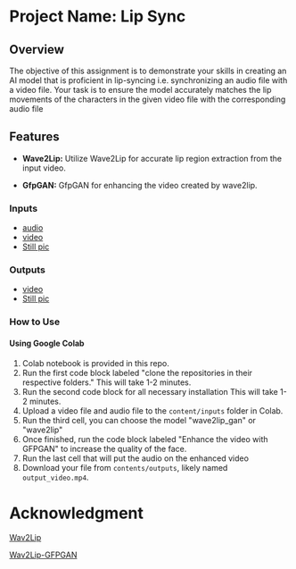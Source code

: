 # Project Name: Lip Sync

## Overview

The objective of this assignment is to demonstrate your skills in creating an AI model that is proficient in
lip-syncing i.e. synchronizing an audio file with a video file. Your task is to ensure the model accurately
matches the lip movements of the characters in the given video file with the corresponding audio file

## Features

- **Wave2Lip:** Utilize Wave2Lip for accurate lip region extraction from the input video.

- **GfpGAN:** GfpGAN for enhancing the video created by wave2lip.

### Inputs
- [audio](https://drive.google.com/file/d/1Xt66mzCa0Q7r6IfIeUzMAm3xVAIT9VT0/view?usp=sharing)
- [video](https://drive.google.com/file/d/19M2rnbaCbr5lcDE8rCcq501s92PZL4kF/view?usp=sharing)
- [Still pic](https://drive.google.com/file/d/1B2PgcSZPUfogeg2px9cB3PXJDhzLgEcX/view?usp=sharing)

### Outputs
- [video](https://drive.google.com/file/d/1ZeLl-2hbdyTU5nqSS4R_tXe3ZDYCEU-t/view?usp=sharing)
- [Still pic](https://drive.google.com/file/d/1JcrcpvzpKTFsSwp4CHqGArOzCndxLYzp/view?usp=sharing)

### How to Use

#### Using Google Colab

1. Colab notebook is provided in this repo.
2. Run the first code block labeled "clone the repositories in their respective folders." This will take 1-2 minutes.
3. Run the second code block for all necessary installation This will take 1-2 minutes.
3. Upload a video file and audio file to the `content/inputs` folder in Colab.
4. Run the third cell, you can choose the model "wave2lip_gan" or "wave2lip"
5. Once finished, run the code block labeled "Enhance the video with GFPGAN" to increase the quality of the face.
6. Run the last cell that will put the audio on the enhanced video
6. Download your file from `contents/outputs`, likely named `output_video.mp4`.

# Acknowledgment
[Wav2Lip](https://github.com/Rudrabha/Wav2Lip/tree/master)

[Wav2Lip-GFPGAN](https://github.com/ajay-sainy/Wav2Lip-GFPGAN)
